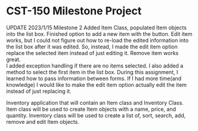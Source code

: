 # CST-150 Milestone Project

UPDATE 2023/1/15
Milestone 2
Added Item Class, populated Item objects into the list box.  Finished option to add a new item with the button.  Edit item works, but I could not figure out how to re-load the edited information into the list box after it was edited.  So, instead, I made the edit item option replace the selected item instead of just editing it.  Remove item works great.  
I added exception handling if there are no items selected.  I also added a method to select the first item in the list box.
During this assignment, I learned how to pass information between forms.
If I had more time(and knowledge) I would like to make the edit item option actually edit the item instead of just replacing it.


Inventory application that will contain an Item class and Inventory Class.
Item class will be used to create Item objects with a name, price, and quantity.
Inventory class will be used to create a list of, sort, search, add, remove and edit Item objects.
